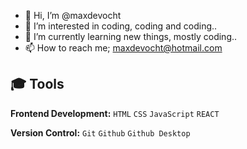 - 👋 Hi, I’m @maxdevocht
- 👀 I’m interested in coding, coding and coding..
- 🌱 I’m currently learning new things, mostly coding..
- 📫 How to reach me; maxdevocht@hotmail.com

## 🎓 Tools

**Frontend Development:** `HTML` `CSS` `JavaScript` `REACT`
 
**Version Control:** `Git` `Github` `Github Desktop`
